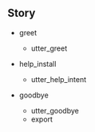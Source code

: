 ## Story
* greet
    - utter_greet

* help_install
    - utter_help_intent

* goodbye
    - utter_goodbye
    - export

